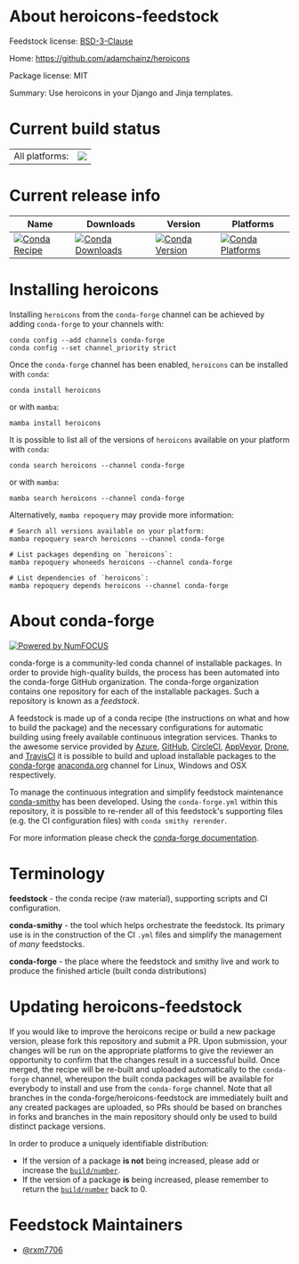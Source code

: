 About heroicons-feedstock
=========================

Feedstock license: [BSD-3-Clause](https://github.com/conda-forge/heroicons-feedstock/blob/main/LICENSE.txt)

Home: https://github.com/adamchainz/heroicons

Package license: MIT

Summary: Use heroicons in your Django and Jinja templates.

Current build status
====================


<table><tr><td>All platforms:</td>
    <td>
      <a href="https://dev.azure.com/conda-forge/feedstock-builds/_build/latest?definitionId=21419&branchName=main">
        <img src="https://dev.azure.com/conda-forge/feedstock-builds/_apis/build/status/heroicons-feedstock?branchName=main">
      </a>
    </td>
  </tr>
</table>

Current release info
====================

| Name | Downloads | Version | Platforms |
| --- | --- | --- | --- |
| [![Conda Recipe](https://img.shields.io/badge/recipe-heroicons-green.svg)](https://anaconda.org/conda-forge/heroicons) | [![Conda Downloads](https://img.shields.io/conda/dn/conda-forge/heroicons.svg)](https://anaconda.org/conda-forge/heroicons) | [![Conda Version](https://img.shields.io/conda/vn/conda-forge/heroicons.svg)](https://anaconda.org/conda-forge/heroicons) | [![Conda Platforms](https://img.shields.io/conda/pn/conda-forge/heroicons.svg)](https://anaconda.org/conda-forge/heroicons) |

Installing heroicons
====================

Installing `heroicons` from the `conda-forge` channel can be achieved by adding `conda-forge` to your channels with:

```
conda config --add channels conda-forge
conda config --set channel_priority strict
```

Once the `conda-forge` channel has been enabled, `heroicons` can be installed with `conda`:

```
conda install heroicons
```

or with `mamba`:

```
mamba install heroicons
```

It is possible to list all of the versions of `heroicons` available on your platform with `conda`:

```
conda search heroicons --channel conda-forge
```

or with `mamba`:

```
mamba search heroicons --channel conda-forge
```

Alternatively, `mamba repoquery` may provide more information:

```
# Search all versions available on your platform:
mamba repoquery search heroicons --channel conda-forge

# List packages depending on `heroicons`:
mamba repoquery whoneeds heroicons --channel conda-forge

# List dependencies of `heroicons`:
mamba repoquery depends heroicons --channel conda-forge
```


About conda-forge
=================

[![Powered by
NumFOCUS](https://img.shields.io/badge/powered%20by-NumFOCUS-orange.svg?style=flat&colorA=E1523D&colorB=007D8A)](https://numfocus.org)

conda-forge is a community-led conda channel of installable packages.
In order to provide high-quality builds, the process has been automated into the
conda-forge GitHub organization. The conda-forge organization contains one repository
for each of the installable packages. Such a repository is known as a *feedstock*.

A feedstock is made up of a conda recipe (the instructions on what and how to build
the package) and the necessary configurations for automatic building using freely
available continuous integration services. Thanks to the awesome service provided by
[Azure](https://azure.microsoft.com/en-us/services/devops/), [GitHub](https://github.com/),
[CircleCI](https://circleci.com/), [AppVeyor](https://www.appveyor.com/),
[Drone](https://cloud.drone.io/welcome), and [TravisCI](https://travis-ci.com/)
it is possible to build and upload installable packages to the
[conda-forge](https://anaconda.org/conda-forge) [anaconda.org](https://anaconda.org/)
channel for Linux, Windows and OSX respectively.

To manage the continuous integration and simplify feedstock maintenance
[conda-smithy](https://github.com/conda-forge/conda-smithy) has been developed.
Using the ``conda-forge.yml`` within this repository, it is possible to re-render all of
this feedstock's supporting files (e.g. the CI configuration files) with ``conda smithy rerender``.

For more information please check the [conda-forge documentation](https://conda-forge.org/docs/).

Terminology
===========

**feedstock** - the conda recipe (raw material), supporting scripts and CI configuration.

**conda-smithy** - the tool which helps orchestrate the feedstock.
                   Its primary use is in the construction of the CI ``.yml`` files
                   and simplify the management of *many* feedstocks.

**conda-forge** - the place where the feedstock and smithy live and work to
                  produce the finished article (built conda distributions)


Updating heroicons-feedstock
============================

If you would like to improve the heroicons recipe or build a new
package version, please fork this repository and submit a PR. Upon submission,
your changes will be run on the appropriate platforms to give the reviewer an
opportunity to confirm that the changes result in a successful build. Once
merged, the recipe will be re-built and uploaded automatically to the
`conda-forge` channel, whereupon the built conda packages will be available for
everybody to install and use from the `conda-forge` channel.
Note that all branches in the conda-forge/heroicons-feedstock are
immediately built and any created packages are uploaded, so PRs should be based
on branches in forks and branches in the main repository should only be used to
build distinct package versions.

In order to produce a uniquely identifiable distribution:
 * If the version of a package **is not** being increased, please add or increase
   the [``build/number``](https://docs.conda.io/projects/conda-build/en/latest/resources/define-metadata.html#build-number-and-string).
 * If the version of a package **is** being increased, please remember to return
   the [``build/number``](https://docs.conda.io/projects/conda-build/en/latest/resources/define-metadata.html#build-number-and-string)
   back to 0.

Feedstock Maintainers
=====================

* [@rxm7706](https://github.com/rxm7706/)

